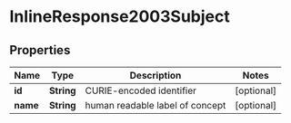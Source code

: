 
# InlineResponse2003Subject

## Properties
Name | Type | Description | Notes
------------ | ------------- | ------------- | -------------
**id** | **String** | CURIE-encoded identifier  |  [optional]
**name** | **String** | human readable label of concept |  [optional]



